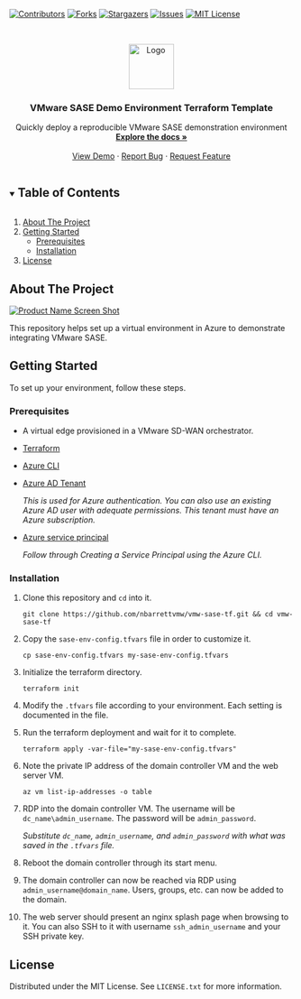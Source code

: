 <!--
*** Thanks for checking out the Best-README-Template. If you have a suggestion
*** that would make this better, please fork the repo and create a pull request
*** or simply open an issue with the tag "enhancement".
*** Thanks again! Now go create something AMAZING! :D
***
***
***
*** To avoid retyping too much info. Do a search and replace for the following:
*** nbarrettvmw, vmw-sase-tf, twitter_handle, email, project_title, project_description
-->



<!-- PROJECT SHIELDS -->
<!--
*** I'm using markdown "reference style" links for readability.
*** Reference links are enclosed in brackets [ ] instead of parentheses ( ).
*** See the bottom of this document for the declaration of the reference variables
*** for contributors-url, forks-url, etc. This is an optional, concise syntax you may use.
*** https://www.markdownguide.org/basic-syntax/#reference-style-links
-->
[![Contributors][contributors-shield]][contributors-url]
[![Forks][forks-shield]][forks-url]
[![Stargazers][stars-shield]][stars-url]
[![Issues][issues-shield]][issues-url]
[![MIT License][license-shield]][license-url]

<!-- PROJECT LOGO -->
<br />
<p align="center">
  <a href="https://github.com/nbarrettvmw/vmw-sase-tf">
    <img src="images/logo.png" alt="Logo" width="80" height="80">
  </a>

  <h3 align="center">VMware SASE Demo Environment Terraform Template</h3>

  <p align="center">
    Quickly deploy a reproducible VMware SASE demonstration environment
    <br />
    <a href="https://github.com/nbarrettvmw/vmw-sase-tf"><strong>Explore the docs »</strong></a>
    <br />
    <br />
    <a href="https://github.com/nbarrettvmw/vmw-sase-tf">View Demo</a>
    ·
    <a href="https://github.com/nbarrettvmw/vmw-sase-tf/issues">Report Bug</a>
    ·
    <a href="https://github.com/nbarrettvmw/vmw-sase-tf/issues">Request Feature</a>
  </p>
</p>



<!-- TABLE OF CONTENTS -->
<details open="open">
  <summary><h2 style="display: inline-block">Table of Contents</h2></summary>
  <ol>
    <li>
      <a href="#about-the-project">About The Project</a>
    </li>
    <li>
      <a href="#getting-started">Getting Started</a>
      <ul>
        <li><a href="#prerequisites">Prerequisites</a></li>
        <li><a href="#installation">Installation</a></li>
      </ul>
    </li>
    <li><a href="#license">License</a></li>
  </ol>
</details>

<!-- ABOUT THE PROJECT -->
## About The Project

[![Product Name Screen Shot][product-screenshot]](https://github.com/nbarrettvmw/vmw-sase-tf)

This repository helps set up a virtual environment in Azure to demonstrate integrating VMware
SASE.

<!-- GETTING STARTED -->
## Getting Started

To set up your environment, follow these steps.

### Prerequisites

* A virtual edge provisioned in a VMware SD-WAN orchestrator.
* [Terraform](https://www.terraform.io/downloads.html)
* [Azure CLI](https://docs.microsoft.com/en-us/cli/azure/install-azure-cli)
* [Azure AD Tenant](https://docs.microsoft.com/en-us/azure/active-directory/develop/quickstart-create-new-tenant)
    
    *This is used for Azure authentication. You can also use an existing Azure AD user with adequate permissions. This tenant must have an Azure subscription.*
* [Azure service principal](https://registry.terraform.io/providers/hashicorp/azurerm/latest/docs/guides/service_principal_client_secret#creating-a-service-principal-using-the-azure-cli)
    
    *Follow through Creating a Service Principal using the Azure CLI.*

### Installation

1. Clone this repository and `cd` into it.

    `git clone https://github.com/nbarrettvmw/vmw-sase-tf.git && cd vmw-sase-tf`
2. Copy the `sase-env-config.tfvars` file in order to customize it.

    `cp sase-env-config.tfvars my-sase-env-config.tfvars`
3. Initialize the terraform directory.

    `terraform init`
4. Modify the `.tfvars` file according to your environment. Each setting is documented in the file.
5. Run the terraform deployment and wait for it to complete.

    `terraform apply -var-file="my-sase-env-config.tfvars"`
6. Note the private IP address of the domain controller VM and the web server VM.

    `az vm list-ip-addresses -o table`
7. RDP into the domain controller VM. The username will be `dc_name\admin_username`. The password will be `admin_password`.

    *Substitute `dc_name`, `admin_username`, and `admin_password` with what was saved in the `.tfvars` file.*
8. Reboot the domain controller through its start menu.
9. The domain controller can now be reached via RDP using `admin_username@domain_name`. Users, groups, etc. can now be added to the domain.
10. The web server should present an nginx splash page when browsing to it. You can also SSH to it with username `ssh_admin_username` and your SSH private key.

<!-- LICENSE -->
## License

Distributed under the MIT License. See `LICENSE.txt` for more information.

<!-- MARKDOWN LINKS & IMAGES -->
<!-- https://www.markdownguide.org/basic-syntax/#reference-style-links -->
[contributors-shield]: https://img.shields.io/github/contributors/nbarrettvmw/repo.svg?style=for-the-badge
[contributors-url]: https://github.com/nbarrettvmw/vmw-sase-tf/graphs/contributors
[forks-shield]: https://img.shields.io/github/forks/nbarrettvmw/repo.svg?style=for-the-badge
[forks-url]: https://github.com/nbarrettvmw/vmw-sase-tf/network/members
[stars-shield]: https://img.shields.io/github/stars/nbarrettvmw/repo.svg?style=for-the-badge
[stars-url]: https://github.com/nbarrettvmw/vmw-sase-tf/stargazers
[issues-shield]: https://img.shields.io/github/issues/nbarrettvmw/repo.svg?style=for-the-badge
[issues-url]: https://github.com/nbarrettvmw/vmw-sase-tf/issues
[license-shield]: https://img.shields.io/github/license/nbarrettvmw/repo.svg?style=for-the-badge
[license-url]: https://github.com/nbarrettvmw/vmw-sase-tf/blob/master/LICENSE.txt
[product-screenshot]: images/screenshot.png
